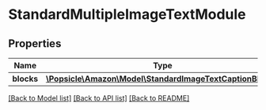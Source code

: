 # StandardMultipleImageTextModule

## Properties
Name | Type | Description | Notes
------------ | ------------- | ------------- | -------------
**blocks** | [**\Popsicle\Amazon\Model\StandardImageTextCaptionBlock[]**](StandardImageTextCaptionBlock.md) |  | [optional] 

[[Back to Model list]](../../README.md#documentation-for-models) [[Back to API list]](../../README.md#documentation-for-api-endpoints) [[Back to README]](../../README.md)

